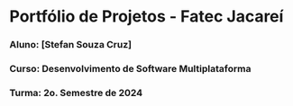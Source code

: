 # Portfólio de Projetos - Fatec Jacareí
### Aluno: [Stefan Souza Cruz]
### Curso: Desenvolvimento de Software Multiplataforma
### Turma: 2o. Semestre de 2024

